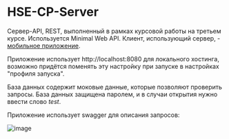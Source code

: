 # HSE-CP-Server

Сервер-API, REST, выполненный в рамках курсовой работы на третьем курсе. Используется Minimal Web API. Клиент, использующий сервер, - [мобильное приложение](https://github.com/miamib34ch/HSE-CP-Client). 

Приложение использует http://localhost:8080 для локального хостинга, возможно придётся поменять эту настройку при запуске в настройках "профиля запуска".

База данных содержит моковые данные, которые позволяют проверить запросы. База данных защищена паролем, и в случаи открытия нужно ввести слово *test*.

Приложение использует swagger для описания запросов: 

![image](https://github.com/miamib34ch/HSE-CP-Server/assets/77894393/52ff202b-019a-4dd6-8505-93342c34264d)

